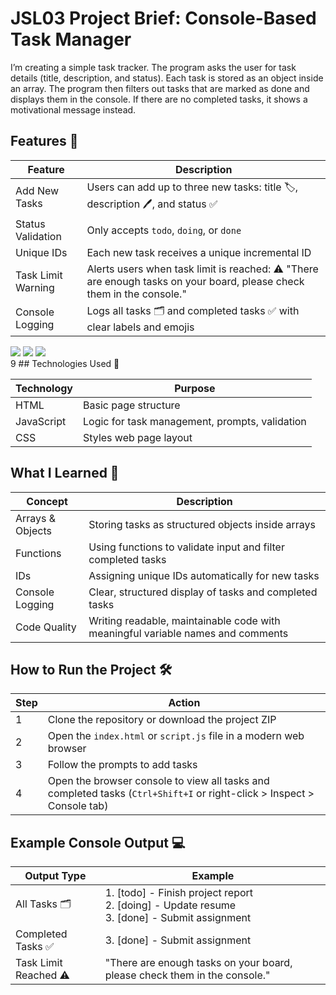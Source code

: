 # JSL03 Project Brief: Console-Based Task Manager
I’m creating a simple task tracker. The program asks the user for task details (title, description, and status). Each task is stored as an object inside an array. The program then filters out tasks that are marked as done and displays them in the console. If there are no completed tasks, it shows a motivational message instead.

## Features 🚀

| Feature            | Description                                                                                                           |
| ------------------ | --------------------------------------------------------------------------------------------------------------------- |
| Add New Tasks      | Users can add up to three new tasks: title 🏷️, description 🖊️, and status ✅                                         |
| Status Validation  | Only accepts `todo`, `doing`, or `done`                                                                               |
| Unique IDs         | Each new task receives a unique incremental ID                                                                        |
| Task Limit Warning | Alerts users when task limit is reached: ⚠️ "There are enough tasks on your board, please check them in the console." |
| Console Logging    | Logs all tasks 🗂️ and completed tasks ✅ with clear labels and emojis                                                 |


<div align="left">
  <img src="https://img.shields.io/badge/HTML-E34F26?style=for-the-badge&logo=html5&logoColor=white" />
  <img src="https://img.shields.io/badge/CSS-1572B6?style=for-the-badge&logo=css3&logoColor=white" />
  <img src="https://img.shields.io/badge/JavaScript-F7DF1E?style=for-the-badge&logo=javascript&logoColor=black" />
</div>
9
##  Technologies Used 📂

| Technology | Purpose                                        |
| ---------- | ---------------------------------------------- |
| HTML       | Basic page structure                           |
| JavaScript | Logic for task management, prompts, validation |
| CSS       | Styles web page layout                    |

##  What I Learned 🧠

| Concept          | Description                                                                     |
| ---------------- | ------------------------------------------------------------------------------- |
| Arrays & Objects | Storing tasks as structured objects inside arrays                               |
| Functions        | Using functions to validate input and filter completed tasks                    |
| IDs  | Assigning unique IDs automatically for new tasks                                |
| Console Logging  | Clear, structured display of tasks and completed tasks                          |
| Code Quality     | Writing readable, maintainable code with meaningful variable names and comments |

## How to Run the Project 🛠 

| Step | Action                                                                                                                 |
| ---- | ---------------------------------------------------------------------------------------------------------------------- |
| 1    | Clone the repository or download the project ZIP                                                                       |
| 2    | Open the `index.html` or `script.js` file in a modern web browser                                                      |
| 3    | Follow the prompts to add tasks                                                                                        |
| 4    | Open the browser console to view all tasks and completed tasks (`Ctrl+Shift+I` or right-click > Inspect > Console tab) |

## Example Console Output 💻 

| Output Type           | Example                                                                                               |
| --------------------- | ----------------------------------------------------------------------------------------------------- |
| All Tasks 🗂️         | 1. \[todo]  - Finish project report<br>2. \[doing] - Update resume<br>3. \[done]  - Submit assignment |
| Completed Tasks ✅     | 3. \[done] - Submit assignment                                                                        |
| Task Limit Reached ⚠️ | "There are enough tasks on your board, please check them in the console."                             |




